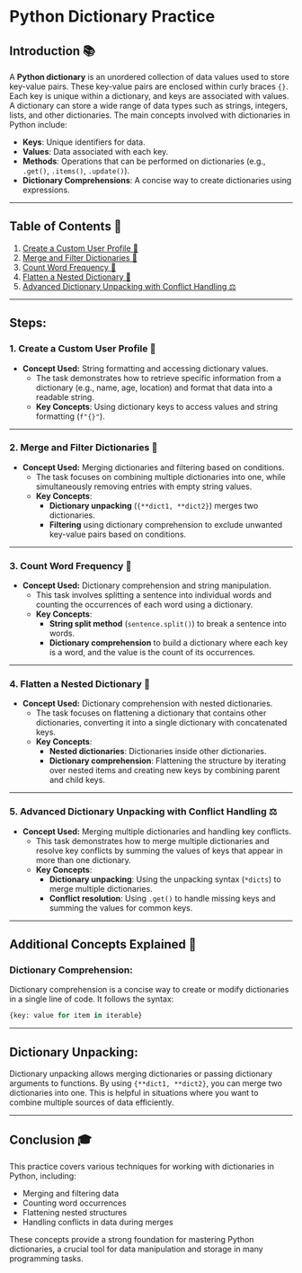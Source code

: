 # Python Dictionary Practice

## Introduction 📚

A **Python dictionary** is an unordered collection of data values used to store key-value pairs. These key-value pairs are enclosed within curly braces `{}`. Each key is unique within a dictionary, and keys are associated with values. A dictionary can store a wide range of data types such as strings, integers, lists, and other dictionaries. The main concepts involved with dictionaries in Python include:
- **Keys**: Unique identifiers for data.
- **Values**: Data associated with each key.
- **Methods**: Operations that can be performed on dictionaries (e.g., `.get()`, `.items()`, `.update()`).
- **Dictionary Comprehensions**: A concise way to create dictionaries using expressions.

---

## Table of Contents 📑

1. [Create a Custom User Profile 👤](#1-create-a-custom-user-profile)
2. [Merge and Filter Dictionaries 🔀](#2-merge-and-filter-dictionaries)
3. [Count Word Frequency 📝](#3-count-word-frequency)
4. [Flatten a Nested Dictionary 📂](#4-flatten-a-nested-dictionary)
5. [Advanced Dictionary Unpacking with Conflict Handling ⚖️](#5-advanced-dictionary-unpacking-with-conflict-handling)

---

## Steps:

### 1. Create a Custom User Profile 👤
- **Concept Used:** String formatting and accessing dictionary values.
  - The task demonstrates how to retrieve specific information from a dictionary (e.g., name, age, location) and format that data into a readable string.
  - **Key Concepts**: Using dictionary keys to access values and string formatting (`f"{}"`).

---

### 2. Merge and Filter Dictionaries 🔀
- **Concept Used:** Merging dictionaries and filtering based on conditions.
  - The task focuses on combining multiple dictionaries into one, while simultaneously removing entries with empty string values.
  - **Key Concepts**: 
    - **Dictionary unpacking** (`{**dict1, **dict2}`) merges two dictionaries.
    - **Filtering** using dictionary comprehension to exclude unwanted key-value pairs based on conditions.

---

### 3. Count Word Frequency 📝
- **Concept Used:** Dictionary comprehension and string manipulation.
  - This task involves splitting a sentence into individual words and counting the occurrences of each word using a dictionary.
  - **Key Concepts**: 
    - **String split method** (`sentence.split()`) to break a sentence into words.
    - **Dictionary comprehension** to build a dictionary where each key is a word, and the value is the count of its occurrences.

---

### 4. Flatten a Nested Dictionary 📂
- **Concept Used:** Dictionary comprehension with nested dictionaries.
  - The task focuses on flattening a dictionary that contains other dictionaries, converting it into a single dictionary with concatenated keys.
  - **Key Concepts**:
    - **Nested dictionaries**: Dictionaries inside other dictionaries.
    - **Dictionary comprehension**: Flattening the structure by iterating over nested items and creating new keys by combining parent and child keys.

---

### 5. Advanced Dictionary Unpacking with Conflict Handling ⚖️
- **Concept Used:** Merging multiple dictionaries and handling key conflicts.
  - This task demonstrates how to merge multiple dictionaries and resolve key conflicts by summing the values of keys that appear in more than one dictionary.
  - **Key Concepts**:
    - **Dictionary unpacking**: Using the unpacking syntax (`*dicts`) to merge multiple dictionaries.
    - **Conflict resolution**: Using `.get()` to handle missing keys and summing the values for common keys.

---

## Additional Concepts Explained 📖

### Dictionary Comprehension:
Dictionary comprehension is a concise way to create or modify dictionaries in a single line of code. It follows the syntax:
```python
{key: value for item in iterable}
```

---
## Dictionary Unpacking:
Dictionary unpacking allows merging dictionaries or passing dictionary arguments to functions. By using `{**dict1, **dict2}`, you can merge two dictionaries into one. This is helpful in situations where you want to combine multiple sources of data efficiently.

---

## Conclusion 🎓
This practice covers various techniques for working with dictionaries in Python, including:
- Merging and filtering data
- Counting word occurrences
- Flattening nested structures
- Handling conflicts in data during merges

These concepts provide a strong foundation for mastering Python dictionaries, a crucial tool for data manipulation and storage in many programming tasks.
